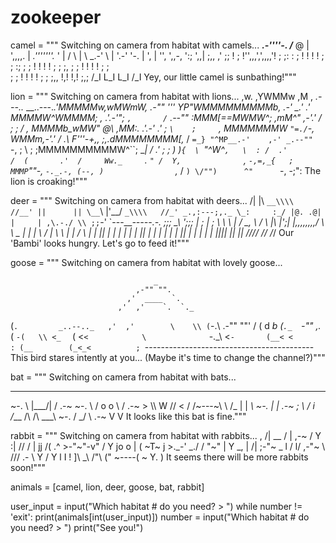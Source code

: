 # zookeeper
camel = """
Switching on camera from habitat with camels...
 ___.-''''-.
/___  @    |
',,,,.     |         _.'''''''._
     '     |        /           \\
     |     \    _.-'             \\
     |      '.-'                  '-.
     |                               ',
     |                                '',
      ',,-,                           ':;
           ',,| ;,,                 ,' ;;
              ! ; !'',,,',',,,,'!  ;   ;:
             : ;  ! !       ! ! ;  ;   :;
             ; ;   ! !      ! !  ; ;   ;,
            ; ;    ! !     ! !   ; ;     
            ; ;    ! !    ! !     ; ;
           ;,,      !,!   !,!     ;,;
           /_I      L_I   L_I     /_I
Yey, our little camel is sunbathing!"""

lion = """
Switching on camera from habitat with lions...
                                               ,w.
                                             ,YWMMw  ,M  ,
                        _.---.._   __..---._.'MMMMMw,wMWmW,
                   _.-""        '''           YP"WMMMMMMMMMb,
                .-' __.'                   .'     MMMMW^WMMMM;
    _,        .'.-'"; `,       /`     .--""      :MMM[==MWMW^;
 ,mM^"     ,-'.'   /   ;      ;      /   ,       MMMMb_wMW"  @\\
,MM:.    .'.-'   .'     ;     `\    ;     `,     MMMMMMMW `"=./`-,
WMMm__,-'.'     /      _.\      F'''-+,,   ;_,_.dMMMMMMMM[,_ / `=_}
"^MP__.-'    ,-' _.--""   `-,   ;       \  ; ;MMMMMMMMMMW^``; __|
           /   .'            ; ;         )  )`{  \ `"^W^`,   \  :
          /  .'             /  (       .'  /     Ww._     `.  `"
         /  Y,              `,  `-,=,_{   ;      MMMP`""-,  `-._.-,
        (--, )                `,_ / `) \/"")      ^"      `-, -;"\:
The lion is croaking!"""

deer = """
Switching on camera from habitat with deers...
   /|       |\\
`__\\\\       //__'
   ||      ||
 \__`\     |'__/
   `_\\\\   //_'
   _.,:---;,._
   \_:     :_/
     |@. .@|
     |     |
     ,\.-./ \\
     ;;`-'   `---__________-----.-.
     ;;;                         \_\\
     ';;;                         |
      ;    |                      ;
       \   \     \        |      /
        \_, \    /        \     |\\
          |';|  |,,,,,,,,/ \    \ \_
          |  |  |           \   /   |
          \  \  |           |  / \  |
           | || |           | |   | |
           | || |           | |   | |
           | || |           | |   | |
           |_||_|           |_|   |_|
          /_//_/           /_/   /_/
Our 'Bambi' looks hungry. Let's go to feed it!"""

goose = """
Switching on camera from habitat with lovely goose...

                                    _
                                ,-"" "".
                              ,'  ____  `.
                            ,'  ,'    `.  `._
   (`.         _..--.._   ,'  ,'        \    \\
  (`-.\    .-""        ""'   /          (  d _b
 (`._  `-"" ,._             (            `-(   \\
 <_  `     (  <`<            \              `-._\\
  <`-       (__< <           :
   (__        (_<_<          ;
    `------------------------------------------
This bird stares intently at you... (Maybe it's time to change the channel?)"""

bat = """
Switching on camera from habitat with bats...
_________________               _________________
 ~-.              \  |\___/|  /              .-~
     ~-.           \ / o o \ /           .-~
        >           \\\\  W  //           <
       /             /~---~\             \\
      /_            |       |            _\\
         ~-.        |       |        .-~
            ;        \     /        i
           /___      /\   /\      ___\\
                ~-. /  \_/  \ .-~
                   V         V
It looks like this bat is fine."""

rabbit = """
Switching on camera from habitat with rabbits...
         ,
        /|      __
       / |   ,-~ /
      Y :|  //  /
      | jj /( .^
      >-"~"-v"
     /       Y
    jo  o    |
   ( ~T~     j
    >._-' _./
   /   "~"  |
  Y     _,  |
 /| ;-"~ _  l
/ l/ ,-"~    \\
\//\/      .- \\
 Y        /    Y 
 l       I     !
 ]\      _\    /"\\
(" ~----( ~   Y.  )
It seems there will be more rabbits soon!"""

animals = [camel, lion, deer, goose, bat, rabbit]

user_input = input("Which habitat # do you need? > ")
while number != 'exit':
   print(animals[int(user_input)])
   number = input("Which habitat # do you need? > ")
print("See you!")
